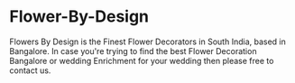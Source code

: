 # Flower-By-Design
Flowers By Design is the Finest Flower Decorators in South India, based in Bangalore. In case you're trying to find the best Flower Decoration  Bangalore or wedding Enrichment for your wedding then please free to contact us.
